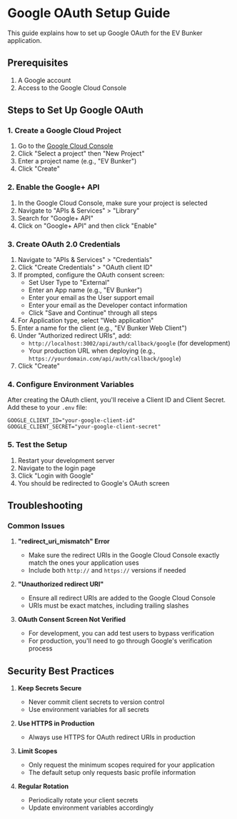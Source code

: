 # Google OAuth Setup Guide

This guide explains how to set up Google OAuth for the EV Bunker application.

## Prerequisites

1. A Google account
2. Access to the Google Cloud Console

## Steps to Set Up Google OAuth

### 1. Create a Google Cloud Project

1. Go to the [Google Cloud Console](https://console.cloud.google.com/)
2. Click "Select a project" then "New Project"
3. Enter a project name (e.g., "EV Bunker")
4. Click "Create"

### 2. Enable the Google+ API

1. In the Google Cloud Console, make sure your project is selected
2. Navigate to "APIs & Services" > "Library"
3. Search for "Google+ API"
4. Click on "Google+ API" and then click "Enable"

### 3. Create OAuth 2.0 Credentials

1. Navigate to "APIs & Services" > "Credentials"
2. Click "Create Credentials" > "OAuth client ID"
3. If prompted, configure the OAuth consent screen:
   - Set User Type to "External"
   - Enter an App name (e.g., "EV Bunker")
   - Enter your email as the User support email
   - Enter your email as the Developer contact information
   - Click "Save and Continue" through all steps
4. For Application type, select "Web application"
5. Enter a name for the client (e.g., "EV Bunker Web Client")
6. Under "Authorized redirect URIs", add:
   - `http://localhost:3002/api/auth/callback/google` (for development)
   - Your production URL when deploying (e.g., `https://yourdomain.com/api/auth/callback/google`)
7. Click "Create"

### 4. Configure Environment Variables

After creating the OAuth client, you'll receive a Client ID and Client Secret. Add these to your `.env` file:

```env
GOOGLE_CLIENT_ID="your-google-client-id"
GOOGLE_CLIENT_SECRET="your-google-client-secret"
```

### 5. Test the Setup

1. Restart your development server
2. Navigate to the login page
3. Click "Login with Google"
4. You should be redirected to Google's OAuth screen

## Troubleshooting

### Common Issues

1. **"redirect_uri_mismatch" Error**
   - Make sure the redirect URIs in the Google Cloud Console exactly match the ones your application uses
   - Include both `http://` and `https://` versions if needed

2. **"Unauthorized redirect URI"**
   - Ensure all redirect URIs are added to the Google Cloud Console
   - URIs must be exact matches, including trailing slashes

3. **OAuth Consent Screen Not Verified**
   - For development, you can add test users to bypass verification
   - For production, you'll need to go through Google's verification process

## Security Best Practices

1. **Keep Secrets Secure**
   - Never commit client secrets to version control
   - Use environment variables for all secrets

2. **Use HTTPS in Production**
   - Always use HTTPS for OAuth redirect URIs in production

3. **Limit Scopes**
   - Only request the minimum scopes required for your application
   - The default setup only requests basic profile information

4. **Regular Rotation**
   - Periodically rotate your client secrets
   - Update environment variables accordingly